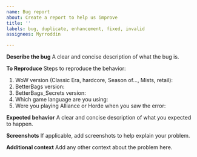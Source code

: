 ```yaml
---
name: Bug report
about: Create a report to help us improve
title: ''
labels: bug, duplicate, enhancement, fixed, invalid
assignees: Myrroddin

---
```


**Describe the bug**
A clear and concise description of what the bug is.

**To Reproduce**
Steps to reproduce the behavior:
1. WoW version (Classic Era, hardcore, Season of..., Mists, retail):
2. BetterBags version:
3. BetterBags_Secrets version:
4. Which game language are you using:
5. Were you playing Alliance or Horde when you saw the error:

**Expected behavior**
A clear and concise description of what you expected to happen.

**Screenshots**
If applicable, add screenshots to help explain your problem.

**Additional context**
Add any other context about the problem here.